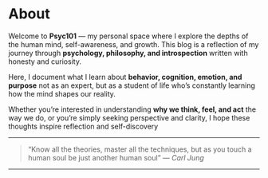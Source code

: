 # About



Welcome to **Psyc101** — my personal space where I explore the depths of the human mind, self-awareness, and growth.
This blog is a reflection of my journey through **psychology, philosophy, and introspection** written with honesty and curiosity.

Here, I document what I learn about **behavior, cognition, emotion, and purpose** not as an expert, but as a student of life who’s constantly learning how the mind shapes our reality.

Whether you’re interested in understanding **why we think, feel, and act** the way we do, or you’re simply seeking perspective and clarity, I hope these thoughts inspire reflection and self-discovery

---

> “Know all the theories, master all the techniques, but as you touch a human soul be just another human soul”
> — *Carl Jung*



---
<!-- ::github{repo="UBU11/psyc101"} -->
